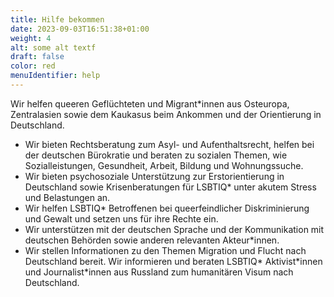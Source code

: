 ```yaml
---
title: Hilfe bekommen
date: 2023-09-03T16:51:38+01:00
weight: 4
alt: some alt textf
draft: false
color: red
menuIdentifier: help
---
```

Wir helfen queeren Geflüchteten und Migrant*innen aus Osteuropa, Zentralasien sowie dem Kaukasus beim Ankommen und der Orientierung in Deutschland.

* Wir bieten Rechtsberatung zum Asyl- und Aufenthaltsrecht, helfen bei der deutschen Bürokratie und beraten zu sozialen Themen, wie Sozialleistungen, Gesundheit, Arbeit, Bildung und Wohnungssuche.
* Wir bieten psychosoziale Unterstützung zur Erstorientierung in Deutschland sowie Krisenberatungen für LSBTIQ* unter akutem Stress und Belastungen an.
* Wir helfen LSBTIQ* Betroffenen bei queerfeindlicher Diskriminierung und Gewalt und setzen uns für ihre Rechte ein.
* Wir unterstützen mit der deutschen Sprache und der Kommunikation mit deutschen Behörden sowie anderen relevanten Akteur*innen.
* Wir stellen Informationen zu den Themen Migration und Flucht nach Deutschland bereit. Wir informieren und beraten LSBTIQ* Aktivist\*innen und Journalist\*innen aus Russland zum humanitären Visum nach Deutschland.
